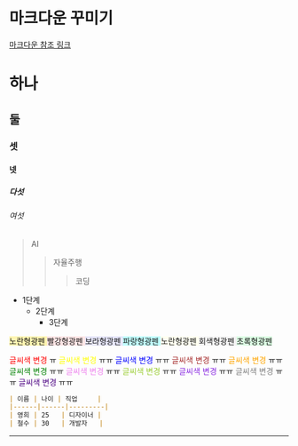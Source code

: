 마크다운 꾸미기
=============

[마크다운 참조 링크](https://gist.github.com/ihoneymon/652be052a0727ad59601)

# 하나
## 둘
### 셋
#### 넷
##### 다섯
###### 여섯

> AI
>	> 자율주행
>	>	> 코딩

* 1단계
  - 2단계
    + 3단계

<span style="background-color:#fff5b1"> 노란형광펜 </span>
<span style="background-color:#FFE6E6"> 빨강형광펜 </span>
<span style="background-color:#E6E6FA"> 보라형광펜 </span>
<span style="background-color:#C0FFFF"> 파랑형광펜 </span>
<span style="background-color:#FFFFF0"> 노란형광펜 </span>
<span style="background-color:#F5F5F5"> 회색형광펜 </span>
<span style="background-color:#DCFFE4"> 초록형광펜 </span>

<span style="color:FF0000"> 글씨색 변경 </span> ㅠ
<span style="color:yellow"> 글씨색 변경 </span> ㅠㅠ
<span style="color:blue"> 글씨색 변경 </span> ㅠㅠ
<span style="color:brown"> 글씨색 변경 </span> ㅠㅠ
<span style="color:orange"> 글씨색 변경 </span> ㅠㅠ
<span style="color:green"> 글씨색 변경 </span> ㅠㅠ
<span style="color:violet"> 글씨색 변경 </span> ㅠㅠ
<span style="color:yellowgreen"> 글씨색 변경 </span> ㅠㅠ
<span style="color:blueviolet"> 글씨색 변경 </span> ㅠㅠ
<span style="color:gray"> 글씨색 변경 </span> ㅠㅠ
<span style="color:indigo"> 글씨색 변경 </span> ㅠㅠ

```md
| 이름 | 나이 | 직업     |
|------|------|---------|
| 영희 | 25   | 디자이너 |
| 철수 | 30   | 개발자   |
```

***
